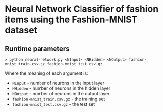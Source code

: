 # Neural Network Classifier of fashion items using the Fashion-MNIST dataset

## Runtime parameters
``> python neural-network.py <NInput> <NHidden> <NOutput> fashion-mnist_train.csv.gz
fashion-mnist_test.csv.gz``

Where the meaning of each argument is:
* ``NInput`` - number of neurons in the input layer
* ``NHidden`` - number of neurons in the hidden layer
* ``NOutput`` - number of neurons in the output layer
* ``fashion-mnist_train.csv.gz`` - the training set
* ``fashion-mnist_test.csv.gz`` - the test set
